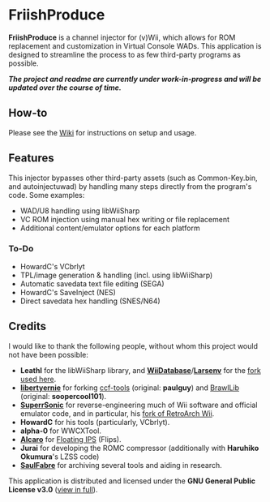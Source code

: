 # FriishProduce
**FriishProduce** is a channel injector for (v)Wii, which allows for ROM replacement and customization in Virtual Console WADs.
This application is designed to streamline the process to as few third-party programs as possible.

***The project and readme are currently under work-in-progress and will be updated over the course of time.***

## How-to
Please see the [Wiki](https://github.com/CatmanFan/FriishProduce/wiki/Setup) for instructions on setup and usage.

## Features
This injector bypasses other third-party assets (such as Common-Key.bin, and autoinjectuwad) by handling many steps directly from the program's code. Some examples:
* WAD/U8 handling using libWiiSharp
* VC ROM injection using manual hex writing or file replacement
* Additional content/emulator options for each platform

### To-Do
* HowardC's VCbrlyt
* TPL/image generation & handling (incl. using libWiiSharp)
* Automatic savedata text file editing (SEGA)
* HowardC's SaveInject (NES)
* Direct savedata hex handling (SNES/N64)

## Credits
I would like to thank the following people, without whom this project would not have been possible:

* **Leathl** for the libWiiSharp library, and **[WiiDatabase](https://github.com/WiiDatabase)**/**[Larsenv](https://github.com/larsenv)** for the [fork used here](https://github.com/WiiDatabase/libWiiSharp/).
* **[libertyernie](https://github.com/libertyernie)** for forking [ccf-tools](https://github.com/libertyernie/ccf-tools) (original: **paulguy**) and [BrawlLib](https://github.com/libertyernie/brawllib-wit) (original: **soopercool101**).
* **[SuperrSonic](https://github.com/SuperrSonic)** for reverse-engineering much of Wii software and official emulator code, and in particular, his [fork of RetroArch Wii](https://github.com/SuperrSonic/RA-SS).
* **HowardC** for his tools (particularly, VCbrlyt).
* **alpha-0** for WWCXTool.
* **[Alcaro](https://github.com/Alcaro)** for [Floating IPS](https://github.com/Alcaro/Flips) (Flips).
* **Jurai** for developing the ROMC compressor (additionally with **Haruhiko Okumura**'s LZSS code)
* **[SaulFabre](https://github.com/saulfabregwiivc)** for archiving several tools and aiding in research.

This application is distributed and licensed under the **GNU General Public License v3.0** ([view in full](https://github.com/CatmanFan/FriishProduce/blob/main/LICENSE)).